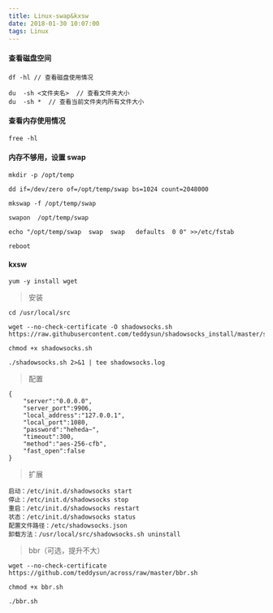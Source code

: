 ```yaml
---
title: Linux-swap&kxsw
date: 2018-01-30 10:07:00
tags: Linux
---
```


#### 查看磁盘空间

```linux
df -hl // 查看磁盘使用情况
```

```linux
du  -sh <文件夹名>  // 查看文件夹大小
du  -sh *  // 查看当前文件夹内所有文件大小
```

#### 查看内存使用情况

```linux
free -hl
```

#### 内存不够用，设置 swap

```linux
mkdir -p /opt/temp

dd if=/dev/zero of=/opt/temp/swap bs=1024 count=2048000

mkswap -f /opt/temp/swap

swapon  /opt/temp/swap

echo "/opt/temp/swap  swap  swap   defaults  0 0" >>/etc/fstab

reboot
```

#### kxsw

```linux
yum -y install wget
```

> 安装

```linux
cd /usr/local/src

wget --no-check-certificate -O shadowsocks.sh https://raw.githubusercontent.com/teddysun/shadowsocks_install/master/shadowsocks.sh

chmod +x shadowsocks.sh

./shadowsocks.sh 2>&1 | tee shadowsocks.log
```

> 配置

```linux
{
    "server":"0.0.0.0",
    "server_port":9906,
    "local_address":"127.0.0.1",
    "local_port":1080,
    "password":"heheda~",
    "timeout":300,
    "method":"aes-256-cfb",
    "fast_open":false
}
```

> 扩展

```linux
启动：/etc/init.d/shadowsocks start
停止：/etc/init.d/shadowsocks stop
重启：/etc/init.d/shadowsocks restart
状态：/etc/init.d/shadowsocks status
配置文件路径：/etc/shadowsocks.json
卸载方法：/usr/local/src/shadowsocks.sh uninstall
```

> bbr（可选，提升不大）

```linux
wget --no-check-certificate https://github.com/teddysun/across/raw/master/bbr.sh

chmod +x bbr.sh

./bbr.sh
```
